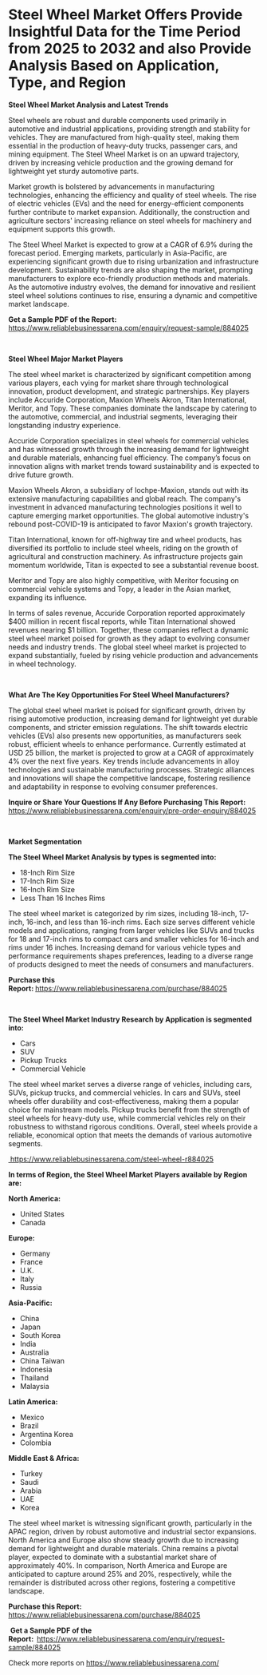 <p><h1>Steel Wheel Market Offers Provide Insightful Data for the Time Period from 2025 to 2032 and also Provide Analysis Based on Application, Type, and Region</h1></p><p><strong>Steel Wheel Market Analysis and Latest Trends</strong></p>
<p><p>Steel wheels are robust and durable components used primarily in automotive and industrial applications, providing strength and stability for vehicles. They are manufactured from high-quality steel, making them essential in the production of heavy-duty trucks, passenger cars, and mining equipment. The Steel Wheel Market is on an upward trajectory, driven by increasing vehicle production and the growing demand for lightweight yet sturdy automotive parts.</p><p>Market growth is bolstered by advancements in manufacturing technologies, enhancing the efficiency and quality of steel wheels. The rise of electric vehicles (EVs) and the need for energy-efficient components further contribute to market expansion. Additionally, the construction and agriculture sectors' increasing reliance on steel wheels for machinery and equipment supports this growth.</p><p>The Steel Wheel Market is expected to grow at a CAGR of 6.9% during the forecast period. Emerging markets, particularly in Asia-Pacific, are experiencing significant growth due to rising urbanization and infrastructure development. Sustainability trends are also shaping the market, prompting manufacturers to explore eco-friendly production methods and materials. As the automotive industry evolves, the demand for innovative and resilient steel wheel solutions continues to rise, ensuring a dynamic and competitive market landscape.</p></p>
<p><strong>Get a Sample PDF of the Report:&nbsp;</strong> <a href="https://www.reliablebusinessarena.com/enquiry/request-sample/884025?utm_campaign=2515&utm_medium=2&utm_source=Github&utm_content=ia&utm_term=30032025&utm_id=steel-wheel">https://www.reliablebusinessarena.com/enquiry/request-sample/884025</a></p>
<p>&nbsp;</p>
<p><strong>Steel Wheel Major Market Players</strong></p>
<p><p>The steel wheel market is characterized by significant competition among various players, each vying for market share through technological innovation, product development, and strategic partnerships. Key players include Accuride Corporation, Maxion Wheels Akron, Titan International, Meritor, and Topy. These companies dominate the landscape by catering to the automotive, commercial, and industrial segments, leveraging their longstanding industry experience.</p><p>Accuride Corporation specializes in steel wheels for commercial vehicles and has witnessed growth through the increasing demand for lightweight and durable materials, enhancing fuel efficiency. The company’s focus on innovation aligns with market trends toward sustainability and is expected to drive future growth.</p><p>Maxion Wheels Akron, a subsidiary of Iochpe-Maxion, stands out with its extensive manufacturing capabilities and global reach. The company's investment in advanced manufacturing technologies positions it well to capture emerging market opportunities. The global automotive industry's rebound post-COVID-19 is anticipated to favor Maxion's growth trajectory.</p><p>Titan International, known for off-highway tire and wheel products, has diversified its portfolio to include steel wheels, riding on the growth of agricultural and construction machinery. As infrastructure projects gain momentum worldwide, Titan is expected to see a substantial revenue boost.</p><p>Meritor and Topy are also highly competitive, with Meritor focusing on commercial vehicle systems and Topy, a leader in the Asian market, expanding its influence. </p><p>In terms of sales revenue, Accuride Corporation reported approximately $400 million in recent fiscal reports, while Titan International showed revenues nearing $1 billion. Together, these companies reflect a dynamic steel wheel market poised for growth as they adapt to evolving consumer needs and industry trends. The global steel wheel market is projected to expand substantially, fueled by rising vehicle production and advancements in wheel technology.</p></p>
<p>&nbsp;</p>
<p><strong>What Are The Key Opportunities For Steel Wheel Manufacturers?</strong></p>
<p><p>The global steel wheel market is poised for significant growth, driven by rising automotive production, increasing demand for lightweight yet durable components, and stricter emission regulations. The shift towards electric vehicles (EVs) also presents new opportunities, as manufacturers seek robust, efficient wheels to enhance performance. Currently estimated at USD 25 billion, the market is projected to grow at a CAGR of approximately 4% over the next five years. Key trends include advancements in alloy technologies and sustainable manufacturing processes. Strategic alliances and innovations will shape the competitive landscape, fostering resilience and adaptability in response to evolving consumer preferences.</p></p>
<p><strong>Inquire or Share Your Questions If Any Before Purchasing This Report:</strong> <a href="https://www.reliablebusinessarena.com/enquiry/pre-order-enquiry/884025?utm_campaign=2515&utm_medium=2&utm_source=Github&utm_content=ia&utm_term=30032025&utm_id=steel-wheel">https://www.reliablebusinessarena.com/enquiry/pre-order-enquiry/884025</a></p>
<p>&nbsp;</p>
<p><strong>Market Segmentation</strong></p>
<p><strong>The Steel Wheel Market Analysis by types is segmented into:</strong></p>
<p><ul><li>18-Inch Rim Size</li><li>17-Inch Rim Size</li><li>16-Inch Rim Size</li><li>Less Than 16 Inches Rims</li></ul></p>
<p><p>The steel wheel market is categorized by rim sizes, including 18-inch, 17-inch, 16-inch, and less than 16-inch rims. Each size serves different vehicle models and applications, ranging from larger vehicles like SUVs and trucks for 18 and 17-inch rims to compact cars and smaller vehicles for 16-inch and rims under 16 inches. Increasing demand for various vehicle types and performance requirements shapes preferences, leading to a diverse range of products designed to meet the needs of consumers and manufacturers.</p></p>
<p><strong>Purchase this Report:&nbsp;</strong><a href="https://www.reliablebusinessarena.com/purchase/884025?utm_campaign=2515&utm_medium=2&utm_source=Github&utm_content=ia&utm_term=30032025&utm_id=steel-wheel">https://www.reliablebusinessarena.com/purchase/884025</a></p>
<p>&nbsp;</p>
<p><strong>The Steel Wheel Market Industry Research by Application is segmented into:</strong></p>
<p><ul><li>Cars</li><li>SUV</li><li>Pickup Trucks</li><li>Commercial Vehicle</li></ul></p>
<p><p>The steel wheel market serves a diverse range of vehicles, including cars, SUVs, pickup trucks, and commercial vehicles. In cars and SUVs, steel wheels offer durability and cost-effectiveness, making them a popular choice for mainstream models. Pickup trucks benefit from the strength of steel wheels for heavy-duty use, while commercial vehicles rely on their robustness to withstand rigorous conditions. Overall, steel wheels provide a reliable, economical option that meets the demands of various automotive segments.</p></p>
<p><a href="https://www.reliablebusinessarena.com/steel-wheel-r884025?utm_campaign=2515&utm_medium=2&utm_source=Github&utm_content=ia&utm_term=30032025&utm_id=steel-wheel">&nbsp;https://www.reliablebusinessarena.com/steel-wheel-r884025</a></p>
<p><strong>In terms of Region, the Steel Wheel Market Players available by Region are:</strong></p>
<p>
    <p> <strong> North America: </strong>
        <ul>
            <li>United States</li>
            <li>Canada</li>
        </ul>
        </p> 
    <p> <strong> Europe: </strong>
        <ul>
            <li>Germany</li>
            <li>France</li>
            <li>U.K.</li>
            <li>Italy</li>
            <li>Russia</li>
        </ul>
        </p> 
    <p> <strong> Asia-Pacific: </strong>
        <ul>
            <li>China</li>
            <li>Japan</li>
            <li>South Korea</li>
            <li>India</li>
            <li>Australia</li>
            <li>China Taiwan</li>
            <li>Indonesia</li>
            <li>Thailand</li>
            <li>Malaysia</li>
        </ul>
        </p> 
    <p> <strong> Latin America: </strong>
        <ul>
            <li>Mexico</li>
            <li>Brazil</li>
            <li>Argentina Korea</li>
            <li>Colombia</li>
        </ul>
        </p> 
    <p> <strong> Middle East & Africa: </strong>
        <ul>
            <li>Turkey</li>
            <li>Saudi</li>
            <li>Arabia</li>
            <li>UAE</li>
            <li>Korea</li>
        </ul>
    </p>
    </p>
<p><p>The steel wheel market is witnessing significant growth, particularly in the APAC region, driven by robust automotive and industrial sector expansions. North America and Europe also show steady growth due to increasing demand for lightweight and durable materials. China remains a pivotal player, expected to dominate with a substantial market share of approximately 40%. In comparison, North America and Europe are anticipated to capture around 25% and 20%, respectively, while the remainder is distributed across other regions, fostering a competitive landscape.</p></p>
<p><strong>Purchase this Report: </strong><a href="https://www.reliablebusinessarena.com/purchase/884025?utm_campaign=2515&utm_medium=2&utm_source=Github&utm_content=ia&utm_term=30032025&utm_id=steel-wheel">https://www.reliablebusinessarena.com/purchase/884025</a></p>
<p>&nbsp;<strong>Get a Sample PDF of the Report:&nbsp;&nbsp;</strong><a href="https://www.reliablebusinessarena.com/enquiry/request-sample/884025?utm_campaign=2515&utm_medium=2&utm_source=Github&utm_content=ia&utm_term=30032025&utm_id=steel-wheel">https://www.reliablebusinessarena.com/enquiry/request-sample/884025</a></p>
<p><strong></strong></p>
<p>Check more reports on <a href="https://www.reliablebusinessarena.com/?utm_campaign=2515&utm_medium=2&utm_source=Github&utm_content=ia&utm_term=30032025&utm_id=steel-wheel">https://www.reliablebusinessarena.com/</a></p>